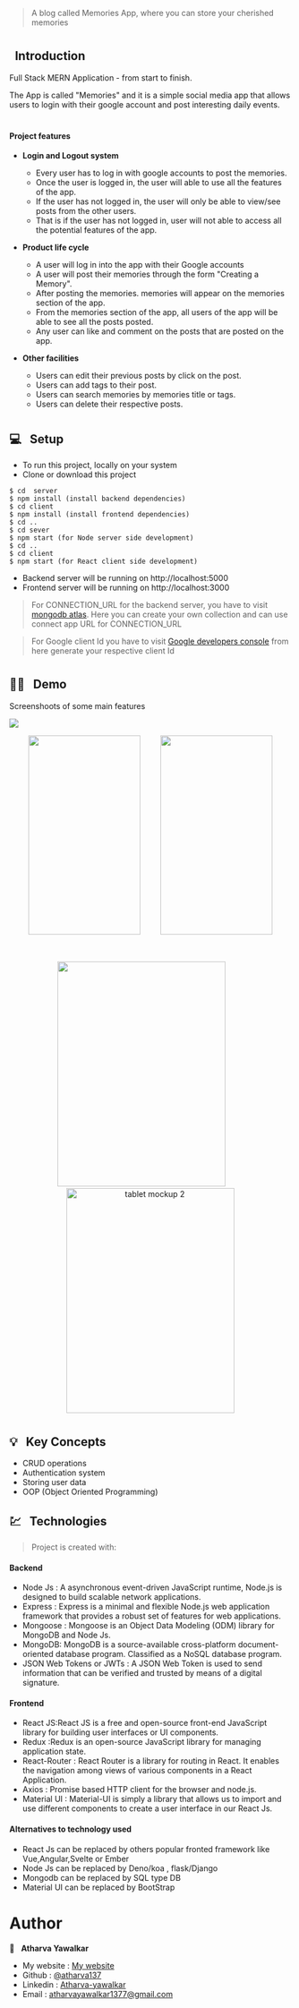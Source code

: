 > A blog called Memories App, where you can store your cherished memories


<h1></h1>

## &nbsp; Introduction

 Full Stack MERN Application - from start to finish. 

 The App is called "Memories" and it is a simple social media app that allows users to login with their google account and post interesting daily events.


<h1></h1>



#### Project features

- **Login and Logout system**
  - Every user has to log in with google accounts to post the memories.
  - Once the user is logged in, the user will able to use all the features of the app.
  - If the user has not logged in, the user will only be able to view/see  posts from the other users.
  - That is if the user has not logged in, user will not able to access all the potential features of the app.
  
- **Product life cycle**
  - A user will log in into the app with their Google accounts
  - A user will post their memories through the form "Creating a Memory".
  - After posting the memories. memories will appear on the memories section of the app.
  - From the memories section of the app, all users of the app  will be able to see all the posts posted.  
  - Any user can like and comment on the posts that are posted on the app.
  

- **Other facilities**
  - Users can edit their previous posts by click on the post.
  - Users can add tags to their post.
  - Users can search memories by memories title or tags.
  - Users can delete their respective posts.

<h1> </h1>

## 💻 &nbsp; Setup

- To run this project,  locally on your system
- Clone or download this project
```
$ cd  server 
$ npm install (install backend dependencies)
$ cd client
$ npm install (install frontend dependencies)
$ cd ..
$ cd sever
$ npm start (for Node server side development)
$ cd ..
$ cd client 
$ npm start (for React client side development)
```

- Backend server will be running on http://localhost:5000
- Frontend server will be running on http://localhost:3000

> For CONNECTION_URL for the backend server, you have to   visit [mongodb atlas](https://www.mongodb.com/cloud/atlas). Here you can create your own collection and can use connect app URL for CONNECTION_URL

> For Google client Id you have to visit [Google developers console](https://console.cloud.google.com/apis/dashboard?pli=1) from here generate your respective client Id 

<h1></h1>


## 👨‍💻 &nbsp; Demo

<p align="center">
<p>Screenshoots of some main features</p>
<img src=./demo_images/desktop.png>
<p align="center">
  <img src="./demo_images/iphone1.png" width="200" height="356">
&nbsp; &nbsp; &nbsp; &nbsp;
  <img src="./demo_images/iphone2.png" width="200" height="356">
</p>
 <br/>
 <p align="center">
  <img src = "./demo_images/ipad.png" width="300" height="402"> 
&nbsp; &nbsp; &nbsp; &nbsp;
 <img alt="tablet mockup 2" src="./demo_images/ipad2.png" width="300" height="402" margin="5px"/> 
</p>
</p>
  

<h1></h1>

## 💡 &nbsp; Key Concepts

- CRUD operations
- Authentication system
- Storing user data
- OOP (Object Oriented Programming)

## 💹 &nbsp; Technologies

> Project is created with:

#### Backend

- Node Js : A asynchronous event-driven JavaScript runtime, Node.js is designed to build scalable network  applications. 
- Express : Express is a minimal and flexible Node.js web application framework that provides a robust set of features for web applications.
- Mongoose : Mongoose is an Object Data Modeling (ODM) library for MongoDB and Node Js.
- MongoDB: MongoDB is a source-available cross-platform document-oriented database program. Classified as a NoSQL database program.
- JSON Web Tokens or JWTs : A JSON Web Token is used to send information that can be verified and trusted by means of a digital signature.

#### Frontend

- React JS:React JS  is a free and open-source front-end JavaScript library for building user interfaces or UI components.
- Redux :Redux is an open-source JavaScript library for managing application state.  
- React-Router : React Router is a  library for routing in React. It enables the navigation among views of various components in a React Application.
- Axios : Promise based HTTP client for the browser and node.js.
- Material UI : Material-UI is simply a library that allows us to import and use different components to create a user interface in our React Js.

#### Alternatives to technology used
- React Js can be replaced by others popular fronted framework like Vue,Angular,Svelte or Ember
- Node Js can be  replaced by Deno/koa , flask/Django
- Mongodb can be replaced by SQL type DB
- Material UI can be replaced  by BootStrap

# Author

👤 &nbsp; **Atharva Yawalkar**

- My website : [My website](https://atharva137.github.io/Atharva_Yawalkar/myPortfolio/)
- Github :     [@atharva137](https://github.com/atharva137)
- Linkedin :   [Atharva-yawalkar](https://www.linkedin.com/in/atharva-yawalkar-2416b41b2/)
- Email :      [atharvayawalkar1377@gmail.com](mailto:atharvayawalkar1377@gmail.com)
